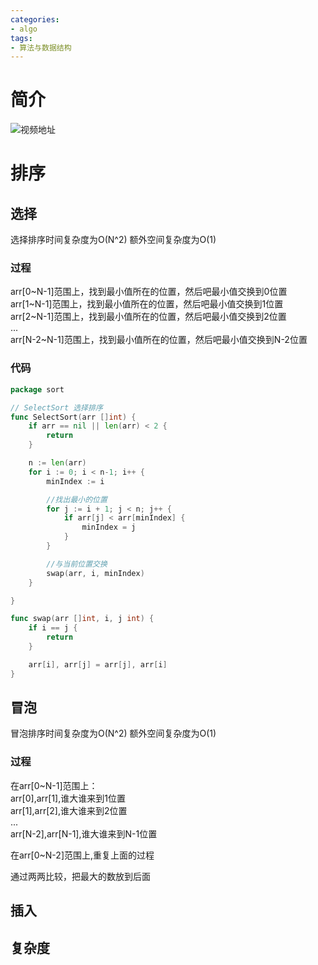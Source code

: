 ```yaml
---
categories: 
- algo
tags:
- 算法与数据结构
---
```



# 简介
![视频地址](https://www.bilibili.com/video/BV1dW4y1f7Bh/?spm_id_from=333.337.search-card.all.click&vd_source=826416428f883a4b1c119869d5a0983b)
<!--more-->



# 排序

## 选择
选择排序时间复杂度为O(N^2) 额外空间复杂度为O(1)  

### 过程
arr[0~N-1]范围上，找到最小值所在的位置，然后吧最小值交换到0位置  
arr[1~N-1]范围上，找到最小值所在的位置，然后吧最小值交换到1位置  
arr[2~N-1]范围上，找到最小值所在的位置，然后吧最小值交换到2位置  
...   
arr[N-2~N-1]范围上，找到最小值所在的位置，然后吧最小值交换到N-2位置


### 代码
```go
package sort

// SelectSort 选择排序
func SelectSort(arr []int) {
	if arr == nil || len(arr) < 2 {
		return
	}

	n := len(arr)
	for i := 0; i < n-1; i++ {
		minIndex := i

		//找出最小的位置
		for j := i + 1; j < n; j++ {
			if arr[j] < arr[minIndex] {
				minIndex = j
			}
		}

		//与当前位置交换
		swap(arr, i, minIndex)
	}

}

func swap(arr []int, i, j int) {
	if i == j {
		return
	}

	arr[i], arr[j] = arr[j], arr[i]
}

```



## 冒泡
冒泡排序时间复杂度为O(N^2) 额外空间复杂度为O(1)

### 过程
在arr[0~N-1]范围上：  
arr[0],arr[1],谁大谁来到1位置  
arr[1],arr[2],谁大谁来到2位置  
...  
arr[N-2],arr[N-1],谁大谁来到N-1位置

在arr[0~N-2]范围上,重复上面的过程   


通过两两比较，把最大的数放到后面
## 插入

## 复杂度
